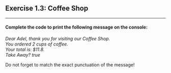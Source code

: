 ## Exercise 1.3: Coffee Shop
***
#### Complete the code to print the following message on the console:

*Dear Adel, thank you for visiting our Coffee Shop.*<br>
*You ordered 2 cups of coffee.*<br>
*Your total is: $11.8.*<br>
*Take Away? true*

<div class="hint">
  Do not forget to match the exact punctuation of the message!
</div>
